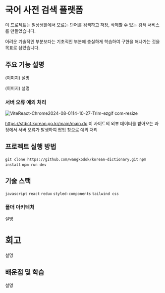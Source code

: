 # 국어 사전 검색 플랫폼

이 프로젝트는 일상생활에서 모르는 단어를 검색하고 저장, 삭제할 수 있는 검색 서비스를 만들었습니다.

어려운 기술적인 부분보다는 기초적인 부분에 충실하게 학습하여 구현을 해나가는 것을 목표로 삼았습니다.

## 주요 기능 설명

(이미지)
설명

(이미지)
설명

### 서버 오류 예외 처리

![ViteReact-Chrome2024-08-0114-10-27-Trim-ezgif com-resize](https://github.com/user-attachments/assets/b2fff62f-be47-4587-a5ff-3560ed14f773)

https://stdict.korean.go.kr/main/main.do 이 사이트의 외부 데이터를 받아오는 과정에서 서버 오류가 발생하여 팝업 창으로 예외 처리

## 프로젝트 실행 방법

`git clone https://github.com/wangkodok/korean-dictionary.git`
`npm install`
`npm run dev`

## 기술 스택

`javascript` `react` `redux` `styled-components` `tailwind css`

### 폴더 아키텍처

설명

# 회고

설명

## 배운점 및 학습

설명
